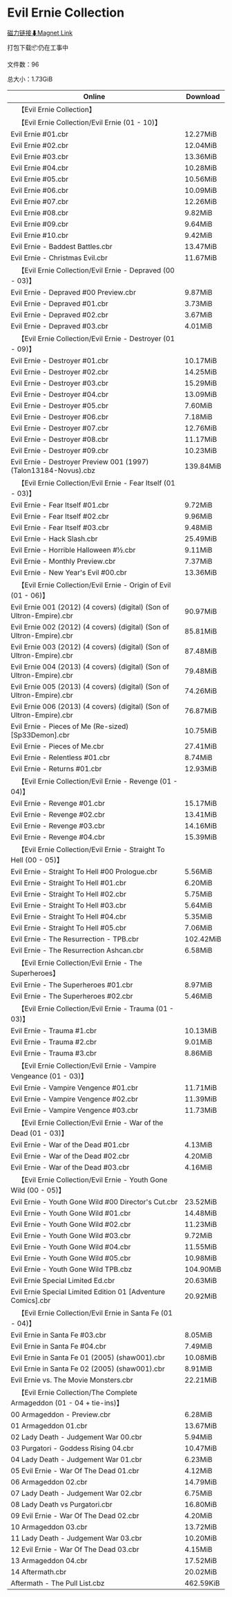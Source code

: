 # Evil Ernie Collection

[磁力链接⬇Magnet Link](magnet:?xt=urn:btih:0d36bef5cf1cb87edc4d33cf4eeef49ced3fb0c1&dn=Evil%20Ernie%20Collection)

打包下载📦仍在工事中

文件数：96

总大小：1.73GiB

Online | Download
--- | ---
&emsp;【Evil Ernie Collection】 | 
&emsp;【Evil Ernie Collection/Evil Ernie (01 - 10)】 | 
Evil Ernie #01.cbr | 12.27MiB
Evil Ernie #02.cbr | 12.04MiB
Evil Ernie #03.cbr | 13.36MiB
Evil Ernie #04.cbr | 10.28MiB
Evil Ernie #05.cbr | 10.56MiB
Evil Ernie #06.cbr | 10.09MiB
Evil Ernie #07.cbr | 12.26MiB
Evil Ernie #08.cbr | 9.82MiB
Evil Ernie #09.cbr | 9.64MiB
Evil Ernie #10.cbr | 9.42MiB
Evil Ernie - Baddest Battles.cbr | 13.47MiB
Evil Ernie - Christmas Evil.cbr | 11.67MiB
&emsp;【Evil Ernie Collection/Evil Ernie - Depraved (00 - 03)】 | 
Evil Ernie - Depraved #00 Preview.cbr | 9.87MiB
Evil Ernie - Depraved #01.cbr | 3.73MiB
Evil Ernie - Depraved #02.cbr | 3.67MiB
Evil Ernie - Depraved #03.cbr | 4.01MiB
&emsp;【Evil Ernie Collection/Evil Ernie - Destroyer (01 - 09)】 | 
Evil Ernie - Destroyer #01.cbr | 10.17MiB
Evil Ernie - Destroyer #02.cbr | 14.25MiB
Evil Ernie - Destroyer #03.cbr | 15.29MiB
Evil Ernie - Destroyer #04.cbr | 13.09MiB
Evil Ernie - Destroyer #05.cbr | 7.60MiB
Evil Ernie - Destroyer #06.cbr | 7.18MiB
Evil Ernie - Destroyer #07.cbr | 12.76MiB
Evil Ernie - Destroyer #08.cbr | 11.17MiB
Evil Ernie - Destroyer #09.cbr | 10.23MiB
Evil Ernie - Destroyer Preview 001 (1997) (Talon13184-Novus).cbz | 139.84MiB
&emsp;【Evil Ernie Collection/Evil Ernie - Fear Itself (01 - 03)】 | 
Evil Ernie - Fear Itself #01.cbr | 9.72MiB
Evil Ernie - Fear Itself #02.cbr | 9.96MiB
Evil Ernie - Fear Itself #03.cbr | 9.48MiB
Evil Ernie - Hack Slash.cbr | 25.49MiB
Evil Ernie - Horrible Halloween #½.cbr | 9.11MiB
Evil Ernie - Monthly Preview.cbr | 7.37MiB
Evil Ernie - New Year's Evil #00.cbr | 13.36MiB
&emsp;【Evil Ernie Collection/Evil Ernie - Origin of Evil (01 - 06)】 | 
Evil Ernie 001 (2012) (4 covers) (digital) (Son of Ultron-Empire).cbr | 90.97MiB
Evil Ernie 002 (2012) (4 covers) (digital) (Son of Ultron-Empire).cbr | 85.81MiB
Evil Ernie 003 (2012) (4 covers) (digital) (Son of Ultron-Empire).cbr | 87.48MiB
Evil Ernie 004 (2013) (4 covers) (digital) (Son of Ultron-Empire).cbr | 79.48MiB
Evil Ernie 005 (2013) (4 covers) (digital) (Son of Ultron-Empire).cbr | 74.26MiB
Evil Ernie 006 (2013) (4 covers) (digital) (Son of Ultron-Empire).cbr | 76.87MiB
Evil Ernie - Pieces of Me (Re-sized) \[Sp33Demon\].cbr | 10.75MiB
Evil Ernie - Pieces of Me.cbr | 27.41MiB
Evil Ernie - Relentless #01.cbr | 8.74MiB
Evil Ernie - Returns #01.cbr | 12.93MiB
&emsp;【Evil Ernie Collection/Evil Ernie - Revenge (01 - 04)】 | 
Evil Ernie - Revenge #01.cbr | 15.17MiB
Evil Ernie - Revenge #02.cbr | 13.41MiB
Evil Ernie - Revenge #03.cbr | 14.16MiB
Evil Ernie - Revenge #04.cbr | 15.39MiB
&emsp;【Evil Ernie Collection/Evil Ernie - Straight To Hell (00 - 05)】 | 
Evil Ernie - Straight To Hell #00 Prologue.cbr | 5.56MiB
Evil Ernie - Straight To Hell #01.cbr | 6.20MiB
Evil Ernie - Straight To Hell #02.cbr | 5.75MiB
Evil Ernie - Straight To Hell #03.cbr | 5.64MiB
Evil Ernie - Straight To Hell #04.cbr | 5.35MiB
Evil Ernie - Straight To Hell #05.cbr | 7.06MiB
Evil Ernie - The Resurrection - TPB.cbr | 102.42MiB
Evil Ernie - The Resurrection Ashcan.cbr | 6.58MiB
&emsp;【Evil Ernie Collection/Evil Ernie - The Superheroes】 | 
Evil Ernie - The Superheroes #01.cbr | 8.97MiB
Evil Ernie - The Superheroes #02.cbr | 5.46MiB
&emsp;【Evil Ernie Collection/Evil Ernie - Trauma (01 - 03)】 | 
Evil Ernie - Trauma #1.cbr | 10.13MiB
Evil Ernie - Trauma #2.cbr | 9.01MiB
Evil Ernie - Trauma #3.cbr | 8.86MiB
&emsp;【Evil Ernie Collection/Evil Ernie - Vampire Vengeance (01 - 03)】 | 
Evil Ernie - Vampire Vengence #01.cbr | 11.71MiB
Evil Ernie - Vampire Vengence #02.cbr | 11.39MiB
Evil Ernie - Vampire Vengence #03.cbr | 11.73MiB
&emsp;【Evil Ernie Collection/Evil Ernie - War of the Dead (01 - 03)】 | 
Evil Ernie - War of the Dead #01.cbr | 4.13MiB
Evil Ernie - War of the Dead #02.cbr | 4.20MiB
Evil Ernie - War of the Dead #03.cbr | 4.16MiB
&emsp;【Evil Ernie Collection/Evil Ernie - Youth Gone Wild (00 - 05)】 | 
Evil Ernie - Youth Gone Wild #00 Director's Cut.cbr | 23.52MiB
Evil Ernie - Youth Gone Wild #01.cbr | 14.48MiB
Evil Ernie - Youth Gone Wild #02.cbr | 11.23MiB
Evil Ernie - Youth Gone Wild #03.cbr | 9.72MiB
Evil Ernie - Youth Gone Wild #04.cbr | 11.55MiB
Evil Ernie - Youth Gone Wild #05.cbr | 10.98MiB
Evil Ernie - Youth Gone Wild TPB.cbz | 104.90MiB
Evil Ernie Special Limited Ed.cbr | 20.63MiB
Evil Ernie Special Limited Edition 01 \[Adventure Comics\].cbr | 20.92MiB
&emsp;【Evil Ernie Collection/Evil Ernie in Santa Fe (01 - 04)】 | 
Evil Ernie in Santa Fe #03.cbr | 8.05MiB
Evil Ernie in Santa Fe #04.cbr | 7.49MiB
Evil Ernie in Santa Fe 01 (2005) (shaw001).cbr | 10.08MiB
Evil Ernie in Santa Fe 02 (2005) (shaw001).cbr | 8.91MiB
Evil Ernie vs. The Movie Monsters.cbr | 22.21MiB
&emsp;【Evil Ernie Collection/The Complete Armageddon (01 - 04 + tie-ins)】 | 
00 Armageddon - Preview.cbr | 6.28MiB
01 Armageddon 01.cbr | 13.67MiB
02 Lady Death - Judgement War 00.cbr | 5.94MiB
03 Purgatori - Goddess Rising 04.cbr | 10.47MiB
04 Lady Death - Judgement War 01.cbr | 6.23MiB
05 Evil Ernie - War Of The Dead 01.cbr | 4.12MiB
06 Armageddon 02.cbr | 14.79MiB
07 Lady Death - Judgement War 02.cbr | 6.75MiB
08 Lady Death vs Purgatori.cbr | 16.80MiB
09 Evil Ernie - War Of The Dead 02.cbr | 4.20MiB
10 Armageddon 03.cbr | 13.72MiB
11 Lady Death - Judgement War 03.cbr | 10.20MiB
12 Evil Ernie - War Of The Dead 03.cbr | 4.15MiB
13 Armageddon 04.cbr | 17.52MiB
14 Aftermath.cbr | 20.02MiB
Aftermath - The Pull List.cbz | 462.59KiB